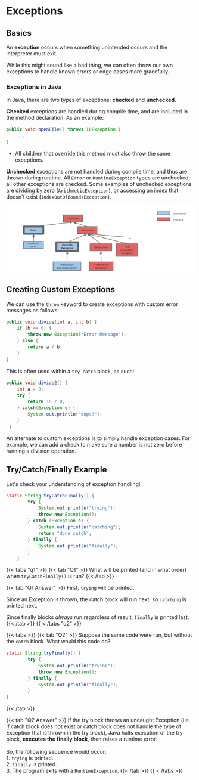 # Exceptions

## Basics

An **exception** occurs when something unintended occurs and the interpreter must exit.

While this might sound like a bad thing, we can often throw our own exceptions to handle known errors or edge cases more gracefully.

### Exceptions in Java

In Java, there are two types of exceptions: **checked** and **unchecked.**

**Checked** exceptions are handled during compile time, and are included in the method declaration. As an example:

```java
public void openFile() throws IOException {
    ...
}
```

* All children that override this method must also throw the same exceptions.

**Unchecked** exceptions are not handled during compile time, and thus are thrown during runtime. All `Error` or `RuntimeException` types are unchecked; all other exceptions are checked. Some examples of unchecked exceptions are dividing by zero (`ArithmeticException`), or accessing an index that doesn't exist (`IndexOutOfBoundsException`).

![Some of the more common Exception types in Java.](<../img/assets/image (4).png>)

## Creating Custom Exceptions

We can use the `throw` keyword to create exceptions with custom error messages as follows:

```java
public void divide(int a, int b) {
    if (b == 0) {
        throw new Exception("Error Message");
    } else {
        return a / b;
    }
}
```

This is often used within a `try catch` block, as such:

```java
public void divide2() {
    int a = 0;
    try {
        return 10 / 0;
    } catch(Exception e) {
        System.out.println("oops!");
    }
 }
```

An alternate to custom exceptions is to simply handle exception cases. For example, we can add a check to make sure a number is not zero before running a division operation.

## Try/Catch/Finally Example

Let's check your understanding of exception handling!

```java
static String tryCatchFinally() {
        try {
            System.out.println("trying");
            throw new Exception();
        } catch (Exception e) {
            System.out.println("catching");
            return "done catch";
        } finally {
            System.out.println("finally");
        }
    }
```

{{< tabs "q1" >}}
{{< tab "Q1" >}}
What will be printed (and in what order) when `tryCatchFinally()` is run?
{{< /tab >}}

{{< tab "Q1 Answer" >}}
First, `trying` will be printed.

Since an Exception is thrown, the catch block will run next, so `catching` is printed next.

Since finally blocks _always_ run regardless of result, `finally` is printed last.
{{< /tab >}}
{{ < /tabs "q2" >}}

{{< tabs >}}
{{< tab "Q2" >}}
Suppose the same code were run, but without the `catch` block. What would this code do?

```java
static String tryFinally() {
        try {
            System.out.println("trying");
            throw new Exception();
        } finally {
            System.out.println("finally");
        }
}
```
{{< /tab >}}

{{< tab "Q2 Answer" >}}
If the try block throws an uncaught Exception (i.e. if catch block does not exist or catch block does not handle the type of Exception that is thrown in the try block), Java halts execution of the try block, **executes the finally block**, then raises a runtime error.\
\
So, the following sequence would occur:\
1\. `trying` is printed.\
2\. `finally` is printed.\
3\. The program exits with a `RuntimeException`.
{{< /tab >}}
{{ < /tabs >}}

